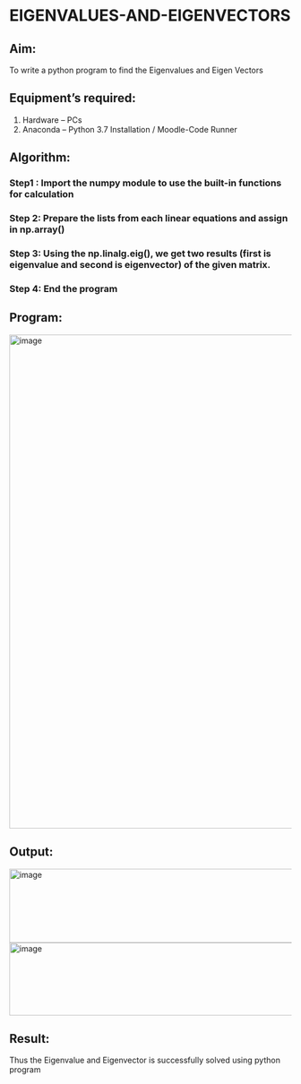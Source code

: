 # EIGENVALUES-AND-EIGENVECTORS
## Aim:
To write a python program to find the Eigenvalues and Eigen Vectors
## Equipment’s required:
1. 	Hardware – PCs
2. 	Anaconda – Python 3.7 Installation / Moodle-Code Runner
## Algorithm:
### Step1 : Import the numpy module to use the built-in functions for calculation
### Step 2: Prepare the lists from each linear equations and assign in np.array()
### Step 3: Using the np.linalg.eig(),  we get two results (first is eigenvalue and second is eigenvector) of the given matrix.
### Step 4: End the program

## Program:

<img width="1287" height="882" alt="image" src="https://github.com/user-attachments/assets/3c358441-f980-4000-8283-b88aae8cdb98" />



## Output:

<img width="728" height="132" alt="image" src="https://github.com/user-attachments/assets/28b6728a-70eb-4790-bef2-ecdc97539143" />


<img width="725" height="130" alt="image" src="https://github.com/user-attachments/assets/e2f3d116-ee7f-468e-8414-f84dc60332ca" />




## Result:
Thus the Eigenvalue and Eigenvector is successfully solved using python program
